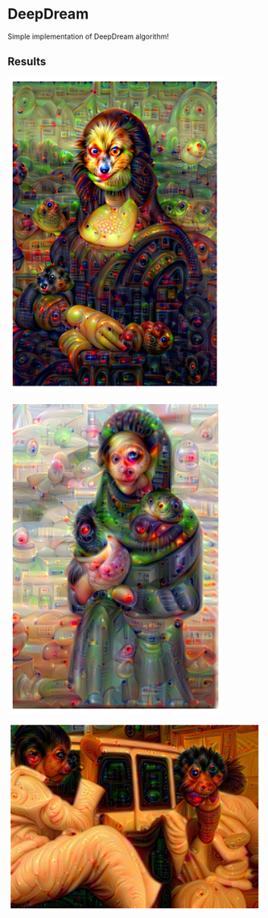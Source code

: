 # DeepDream


Simple implementation of DeepDream algorithm!

## Results 

![Monaliza](DeepDream.png)


![Muneeraliza](dd.png)

![WeAlone?](AreWeAloneWhat.png)
